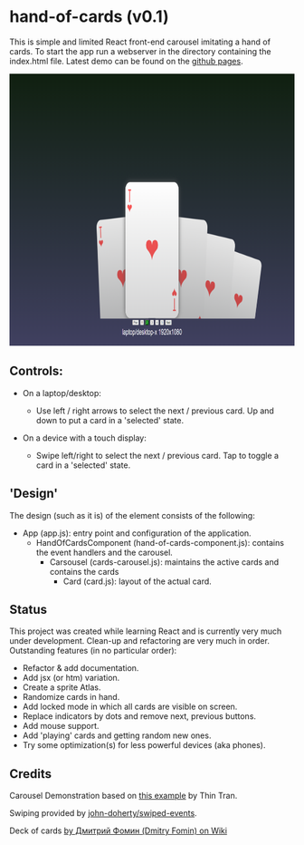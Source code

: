 # hand-of-cards (v0.1)
This is simple and limited React front-end carousel imitating a hand of cards. To start the app run a webserver in the directory containing the index.html file. Latest demo can be found on the [github pages](https://pointlesspun.github.io/hand-of-cards/).

<center>
    <img src="./data/screenshot.png" width="640" height="480"/>
</center>


## Controls:
* On a laptop/desktop: 
    * Use left / right arrows to select the next / previous card. Up and down to put a card in a 'selected' state.

* On a device with a touch display:
    * Swipe left/right to select the next / previous card. Tap to toggle a card in a 'selected' state.


## 'Design'

The design (such as it is) of the element consists of the following:

* App (app.js): entry point and configuration of the application.
  * HandOfCardsComponent (hand-of-cards-component.js): contains the event handlers and the carousel.
    * Carsousel (cards-carousel.js): maintains the active cards and contains the cards
        * Card (card.js): layout of the actual card.



## Status

This project was created while learning React and is currently very much under development. Clean-up and refactoring are very much in order. Outstanding features (in no particular order):

* Refactor & add documentation.
* Add jsx (or htm) variation.
* Create a sprite Atlas.
* Randomize cards in hand.
* Add locked mode in which all cards are visible on screen.
* Replace indicators by dots and remove next, previous buttons.
* Add mouse support.
* Add 'playing' cards and getting random new ones.
* Try some optimization(s) for less powerful devices (aka phones).

## Credits

Carousel Demonstration based on [this example](https://medium.com/tinyso/how-to-create-the-responsive-and-swipeable-carousel-slider-component-in-react-99f433364aa0")  by Thin Tran.
    
Swiping provided by [john-doherty/swiped-events](https://github.com/john-doherty/swiped-events).

Deck of cards [by Дмитрий Фомин (Dmitry Fomin) on Wiki](https://en.wikipedia.org/wiki/File:Atlasnye_playing_cards_deck.svg.) 



